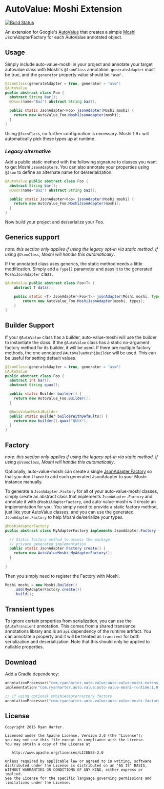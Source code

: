 # AutoValue: Moshi Extension

[![Build Status](https://travis-ci.org/rharter/auto-value-moshi.svg?branch=master)](https://travis-ci.org/rharter/auto-value-moshi)

An extension for Google's [AutoValue](https://github.com/google/auto) that creates a simple [Moshi](https://github.com/square/moshi) JsonAdapterFactory for each AutoValue annotated object.

## Usage

Simply include auto-value-moshi in your project and annotate your target autovalue class with Moshi's
`@JsonClass` annotation. `generateAdapter` must be true, and the `generator` property value should
be `"avm"`.

```java
@JsonClass(generateAdapter = true, generator = "avm")
@AutoValue
public abstract class Foo {
  abstract String bar();
  @Json(name="Baz") abstract String baz();

  public static JsonAdapter<Foo> jsonAdapter(Moshi moshi) {
    return new AutoValue_Foo.MoshiJsonAdapter(moshi);
  }
}
```

Using `@JsonClass`, no further configuration is necessary. Moshi 1.9+ will automatically pick these
types up at runtime.

### _Legacy alternative_

Add a public static method with the following signature to classes you want to get Moshi 
`JsonAdapter`s. You can also annotate your properties using `@Json` to define an alternate name 
for de/serialization.

```java
@AutoValue public abstract class Foo {
  abstract String bar();
  @Json(name="Baz") abstract String baz();

  public static JsonAdapter<Foo> jsonAdapter(Moshi moshi) {
    return new AutoValue_Foo.MoshiJsonAdapter(moshi);
  }
}
```

Now build your project and de/serialize your Foo.

## Generics support

_note: this section only applies if using the legacy opt-in via static method. If using `@JsonClass`, Moshi will handle this automatically_.

If the annotated class uses generics, the static method needs a little modification. Simply add a `Type[]` parameter and pass it to the generated `MoshiJsonAdapter` class.

```java
@AutoValue public abstract class Foo<T> {
    abstract T data();
    
    public static <T> JsonAdapter<Foo<T>> jsonAdapter(Moshi moshi, Type[] types) {
        return new AutoValue_Foo.MoshiJsonAdapter(moshi, types);
    }
}
```

## Builder Support
If your `@AutoValue` class has a builder, auto-value-moshi will use the builder to 
instantiate the class. If the `@AutoValue` class has a static no-argument factory method for its builder, it will be used. If there are multiple factory methods, the one annotated `@AutoValueMoshiBuilder` will be used. This can be 
useful for setting default values.

```java
@JsonClass(generateAdapter = true, generator = "avm")
@AutoValue
public abstract class Foo {
  abstract int bar();
  abstract String quux();

  public static Builder builder() {
    return new AutoValue_Foo.Builder();
  }

  @AutoValueMoshiBuilder
  public static Builder builderWithDefaults() {
    return new builder().quux("QUUX");
  }
}
```

## Factory

_note: this section only applies if using the legacy opt-in via static method. If using `@JsonClass`, Moshi will handle this automatically_.

Optionally, auto-value-moshi can create a single [JsonAdapter.Factory](http://square.github.io/moshi/1.x/moshi/com/squareup/moshi/JsonAdapter.Factory.html) so
that you don't have to add each generated JsonAdapter to your Moshi instance manually.

To generate a `JsonAdapter.Factory` for all of your auto-value-moshi classes, simply create
an abstract class that implements `JsonAdapter.Factory` and annotate it with `@MoshiAdapterFactory`,
and auto-value-moshi will create an implementation for you.  You simply need to provide a static
factory method, just like your AutoValue classes, and you can use the generated `JsonAdapter.Factory`
to help Moshi de/serialize your types.

```java
@MoshiAdapterFactory
public abstract class MyAdapterFactory implements JsonAdapter.Factory {

  // Static factory method to access the package
  // private generated implementation
  public static JsonAdapter.Factory create() {
    return new AutoValueMoshi_MyAdapterFactory();
  }
  
}
```

Then you simply need to register the Factory with Moshi.

```java
Moshi moshi = new Moshi.Builder()
    .add(MyAdapterFactory.create())
    .build();
```

## Transient types

To ignore certain properties from serialization, you can use the `@AutoTransient` annotation. This comes from a 
shared transience annotations library and is an `api` dependency of the runtime artifact. You can annotate
a property and it will be treated as `transient` for both serialization and deserialization. Note that
this should only be applied to nullable properties.

## Download

Add a Gradle dependency:

```kotlin
annotationProcessor("com.ryanharter.auto.value:auto-value-moshi-extension:1.0.0")
implementation("com.ryanharter.auto.value:auto-value-moshi-runtime:1.0.0")

// If using optional @MoshiAdapterFactory factory
annotationProcessor("com.ryanharter.auto.value:auto-value-moshi-factory:1.0.0")
```

## License

```
Copyright 2015 Ryan Harter.

Licensed under the Apache License, Version 2.0 (the "License");
you may not use this file except in compliance with the License.
You may obtain a copy of the License at

   http://www.apache.org/licenses/LICENSE-2.0

Unless required by applicable law or agreed to in writing, software
distributed under the License is distributed on an "AS IS" BASIS,
WITHOUT WARRANTIES OR CONDITIONS OF ANY KIND, either express or implied.
See the License for the specific language governing permissions and
limitations under the License.
```
